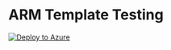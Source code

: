 # ARM Template Testing

[![Deploy to Azure](https://azuredeploy.net/deploybutton.svg)](https://deploy.azure.com/?repository=https://github.com/jagratimodi/ASC/asc-deploy/deploy?ptmpl=azuredeploy.json)
